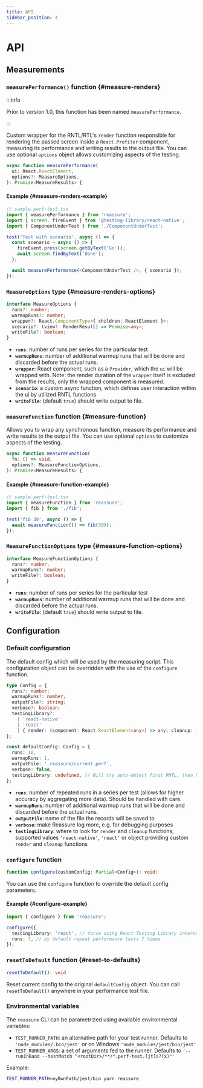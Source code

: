 ```yaml
---
title: API
sidebar_position: 4
---
```


# API

## Measurements

### `measurePerformance()` function {#measure-renders}

:::info

Prior to version 1.0, this function has been named `measurePerformance`.

:::

Custom wrapper for the RNTL/RTL's `render` function responsible for rendering the passed screen inside a `React.Profiler` component,
measuring its performance and writing results to the output file. You can use optional `options` object allows customizing aspects
of the testing.

```ts
async function measurePerformance(
  ui: React.ReactElement,
  options?: MeasureOptions,
): Promise<MeasureResults> {
```

#### Example {#measure-renders-example}

```ts
// sample.perf-test.tsx
import { measurePerformance } from 'reassure';
import { screen, fireEvent } from '@testing-library/react-native';
import { ComponentUnderTest } from './ComponentUnderTest';

test('Test with scenario', async () => {
  const scenario = async () => {
    fireEvent.press(screen.getByText('Go'));
    await screen.findByText('Done');
  };

  await measurePerformance(<ComponentUnderTest />, { scenario });
});
```

### `MeasureOptions` type {#measure-renders-options}

```ts
interface MeasureOptions {
  runs?: number;
  warmupRuns?: number;
  wrapper?: React.ComponentType<{ children: ReactElement }>;
  scenario?: (view?: RenderResult) => Promise<any>;
  writeFile?: boolean;
}
```

- **`runs`**: number of runs per series for the particular test
- **`warmupRuns`**: number of additional warmup runs that will be done and discarded before the actual runs.
- **`wrapper`**: React component, such as a `Provider`, which the `ui` will be wrapped with. Note: the render duration of the `wrapper` itself is excluded from the results, only the wrapped component is measured.
- **`scenario`**: a custom async function, which defines user interaction within the ui by utilized RNTL functions
- **`writeFile`**: (default `true`) should write output to file.

### `measureFunction` function {#measure-function}

Allows you to wrap any synchronous function, measure its performance and write results to the output file. You can use optional `options` to customize aspects of the testing.

```ts
async function measureFunction(
  fn: () => void,
  options?: MeasureFunctionOptions,
): Promise<MeasureResults> {
```

#### Example {#measure-function-example}

```ts
// sample.perf-test.tsx
import { measureFunction } from 'reassure';
import { fib } from './fib';

test('fib 30', async () => {
  await measureFunction(() => fib(30));
});
```

### `MeasureFunctionOptions` type {#measure-function-options}

```ts
interface MeasureFunctionOptions {
  runs?: number;
  warmupRuns?: number;
  writeFile?: boolean;
}
```

- **`runs`**: number of runs per series for the particular test
- **`warmupRuns`**: number of additional warmup runs that will be done and discarded before the actual runs.
- **`writeFile`**: (default `true`) should write output to file.

## Configuration

### Default configuration

The default config which will be used by the measuring script. This configuration object can be overridden with the use
of the `configure` function.

```ts
type Config = {
  runs?: number;
  warmupRuns?: number;
  outputFile?: string;
  verbose?: boolean;
  testingLibrary?:
    | 'react-native'
    | 'react'
    | { render: (component: React.ReactElement<any>) => any; cleanup: () => any };
};
```

```ts
const defaultConfig: Config = {
  runs: 10,
  warmupRuns: 1,
  outputFile: '.reassure/current.perf',
  verbose: false,
  testingLibrary: undefined, // Will try auto-detect first RNTL, then RTL
};
```

- **`runs`**: number of repeated runs in a series per test (allows for higher accuracy by aggregating more data). Should be handled with care.
- **`warmupRuns`**: number of additional warmup runs that will be done and discarded before the actual runs.
- **`outputFile`**: name of the file the records will be saved to
- **`verbose`**: make Reassure log more, e.g. for debugging purposes
- **`testingLibrary`**: where to look for `render` and `cleanup` functions, supported values `'react-native'`, `'react'` or object providing custom `render` and `cleanup` functions

### `configure` function

```ts
function configure(customConfig: Partial<Config>): void;
```

You can use the `configure` function to override the default config parameters.

#### Example {#configure-example}

```ts
import { configure } from 'reassure';

configure({
  testingLibrary: 'react', // force using React Testing Library internally by Reassure to render and cleanup
  runs: 7, // by default repeat performance tests 7 times
});
```

### `resetToDefault` function {#reset-to-defaults}

```ts
resetToDefault(): void
```

Reset current config to the original `defaultConfig` object. You can call `resetToDefault()` anywhere in your performance test file.

### Environmental variables

The `reassure` CLI can be parametrized using available environmental variables:

- `TEST_RUNNER_PATH`: an alternative path for your test runner. Defaults to `'node_modules/.bin/jest'` or on Windows `'node_modules/jest/bin/jest'`
- `TEST_RUNNER_ARGS`: a set of arguments fed to the runner. Defaults to `'--runInBand --testMatch "<rootDir>/**/*.perf-test.[jt]s?(x)"'`

Example:

```sh
TEST_RUNNER_PATH=myOwnPath/jest/bin yarn reassure
```

